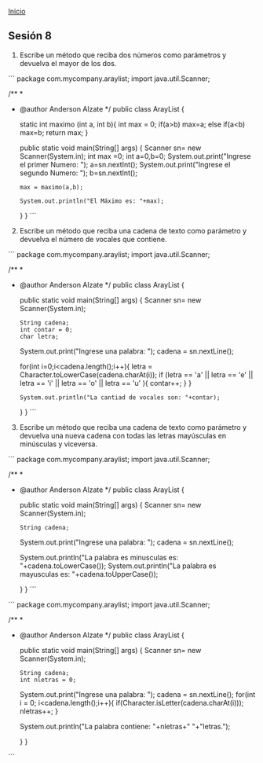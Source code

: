 <!-- No borrar o modificar -->
[Inicio](./index.md)

## Sesión 8 

1. Escribe un método que reciba dos números como parámetros y devuelva el mayor de los dos.

´´´
package com.mycompany.araylist;
import java.util.Scanner;

        

/**
 *
 * @author Anderson Alzate
 */
public class ArayList {
    
    static int maximo (int a, int b){
    int max = 0;
    if(a>b)
        max=a;
    else
        if(a<b)
            max=b;
    return max;
    }

    public static void main(String[] args) {
       Scanner sn= new Scanner(System.in);
       int max =0;
       int a=0,b=0;
       System.out.print("Ingrese el primer Numero: ");
       a=sn.nextInt();
       System.out.print("Ingrese el segundo Numero: ");
       b=sn.nextInt();
       
       max = maximo(a,b);
       
       System.out.println("El Máximo es: "+max);
     

    }
}
´´´

2. Escribe un método que reciba una cadena de texto como parámetro y devuelva el número de vocales que contiene.

´´´
package com.mycompany.araylist;
import java.util.Scanner;

        

/**
 *
 * @author Anderson Alzate
 */
public class ArayList {
    
  

    public static void main(String[] args) {
       Scanner sn= new Scanner(System.in);
       
       String cadena;
       int contar = 0;
       char letra;
       
      System.out.print("Ingrese una palabra: ");
      cadena = sn.nextLine();
      
      for(int i=0;i<cadena.length();i++){
      letra = Character.toLowerCase(cadena.charAt(i));
      if (letra == 'a' || letra == 'e' || letra == 'i' || letra == 'o' || letra == 'u' ){
      contar++;
      }
      }
       
       System.out.println("La cantiad de vocales son: "+contar);
     

    }
}
´´´

3. Escribe un método que reciba una cadena de texto como parámetro y devuelva una nueva cadena con todas las letras mayúsculas en minúsculas y viceversa.

´´´
package com.mycompany.araylist;
import java.util.Scanner;

        

/**
 *
 * @author Anderson Alzate
 */
public class ArayList {
    
  

    public static void main(String[] args) {
       Scanner sn= new Scanner(System.in);
       
       String cadena;
       
       
      System.out.print("Ingrese una palabra: ");
      cadena = sn.nextLine();
      
    System.out.println("La palabra es minusculas es: "+cadena.toLowerCase());
     System.out.println("La palabra es mayusculas es: "+cadena.toUpperCase());
     

    }
}
´´´

´´´
package com.mycompany.araylist;
import java.util.Scanner;

        

/**
 *
 * @author Anderson Alzate
 */
public class ArayList {
    
  

    public static void main(String[] args) {
       Scanner sn= new Scanner(System.in);
       
       String cadena;
       int nletras = 0;
       
      System.out.print("Ingrese una palabra: ");
      cadena = sn.nextLine();
      for(int i = 0; i<cadena.length();i++){
       if(Character.isLetter(cadena.charAt(i)));
       nletras++;
      }
          
     System.out.println("La palabra contiene: "+nletras+" "+"letras.");
     

    }
}

´´´




